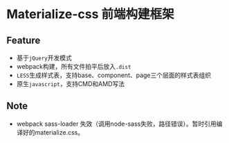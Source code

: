 Materialize-css 前端构建框架
===========================

Feature
--------------------

- 基于`jQuery`开发模式
- webpack构建，所有文件拍平后放入`.dist`
- `LESS`生成样式表，支持base、component、page三个层面的样式表组织
- 原生`javascript`，支持CMD和AMD写法

Note
--------------------

- webpack sass-loader 失效（调用node-sass失败，路径错误）。暂时引用编译好的materialize.css。

